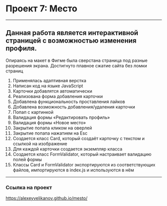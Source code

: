 # Проект 7: Место

------------

## Данная работа является интерактивной страницей с возможностью изменения профиля.
Опираясь на макет в Фигме была сверстана страница под разные разрешения экрана.
Достигнуто плавное сжатие сайта без ломки страниц
1. Применялась адаптивная верстка
2. Написан код на языке JavaScript
3. Карточки добавлятся автоматически
4. Реализована форма добавления карточки
5. Добавлена функциональность проставления лайков
6. Добавлена возможность добавления/удаления карточки
7. Попап с картинкой
8. Валидация формы «Редактировать профиль»
9. Валидация формы «Новое место»
10. Закрытие попапа кликом на оверлей
11. Закрытие попапа нажатием на Esc
12. Создается класс Card, который создаёт карточку с текстом и ссылкой на изображение
13. Для каждой карточки создается экземпляр класса
14. Создается класс FormValidator, который настраивает валидацию полей формы
15. Классы Card и FormValidator экспортируются из соответствующих файлов, импортируются в index.js и используются в нём
------------

### Ссылка на проект
https://alexeyvelikanov.github.io/mesto/
